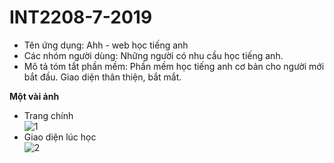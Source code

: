 # INT2208-7-2019

- Tên ứng dụng: Ahh - web học tiếng anh
- Các nhóm người dùng: Những người có nhu cầu học tiếng anh.
- Mô tả tóm tắt phần mềm: Phần mềm học tiếng anh cơ bản cho người mới bắt đầu. Giao diện thân thiện, bắt mắt.

**Một vài ảnh**
- Trang chính              
![1](https://user-images.githubusercontent.com/43178187/52536826-04c4eb00-2d92-11e9-9da5-76d2510f0c53.png)
- Giao diện lúc học      
![2](https://user-images.githubusercontent.com/43178187/52536827-04c4eb00-2d92-11e9-9698-29dfe268483f.png)
